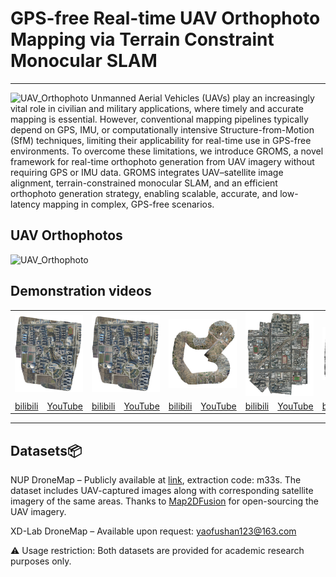 # GPS-free Real-time UAV Orthophoto Mapping via Terrain Constraint Monocular SLAM
***
![UAV_Orthophoto](https://github.com/YFS90/Real-time-orthophoto/blob/main/Img/GIF.gif)
Unmanned Aerial Vehicles (UAVs) play an increasingly vital role in civilian and military applications, where timely and accurate mapping is essential. However, conventional mapping pipelines typically depend on GPS, IMU, or computationally intensive Structure-from-Motion (SfM) techniques, limiting their applicability for real-time use in GPS-free environments.
To overcome these limitations, we introduce GROMS, a novel framework for real-time orthophoto generation from UAV imagery without requiring GPS or IMU data. GROMS integrates UAV–satellite image alignment, terrain-constrained monocular SLAM, and an efficient orthophoto generation strategy, enabling scalable, accurate, and low-latency mapping in complex, GPS-free scenarios.

## UAV Orthophotos 

![UAV_Orthophoto](https://github.com/YFS90/Real-time-orthophoto/blob/main/Img/uav_real-time_orthophoto.png)

## Demonstration videos

<table>
      <tr>
		<td colspan="2"><img src="https://github.com/YFS90/Real-time-orthophoto/blob/main/Img/Set_f.png" ></td>
	    <td colspan="2"><img src="https://github.com/YFS90/Real-time-orthophoto/blob/main/Img/Set_f.png" ></td>
	    <td colspan="2"><img src="https://github.com/YFS90/Real-time-orthophoto/blob/main/Img/Set_k.png" ></td>
	    <td colspan="2"><img src="https://github.com/YFS90/Real-time-orthophoto/blob/main/Img/Set_o.png" ></td> 
        <td colspan="2"><img src="https://github.com/YFS90/Real-time-orthophoto/blob/main/Img/Set_p.png" ></td>
	    <td colspan="2"><img src="https://github.com/YFS90/Real-time-orthophoto/blob/main/Img/Set_s.png" ></td> 
      </tr >
      <tr >
		<td><a href="https://www.bilibili.com/video/BV1kxeDeoE8S/">bilibili</a></td>
	    <td><a href="https://www.youtube.com/watch?v=fPJIgGNBVmI">YouTube</a></td>
	    <td><a href="https://www.bilibili.com/video/BV1kxeDeoE8S/">bilibili</a></td>
	    <td><a href="https://www.youtube.com/watch?v=fPJIgGNBVmI">YouTube</a></td>
        <td><a href="https://www.bilibili.com/video/BV1yHeDe8Ei5/">bilibili</a></td>
	    <td><a href="https://www.youtube.com/watch?v=5PFNv3vl4oA">YouTube</a></td>
        <td><a href="https://www.bilibili.com/video/BV1yHeDe8ESg/">bilibili</a></td>
	    <td><a href="https://www.youtube.com/watch?v=xGRafWdadu8">YouTube</a></td>
        <td><a href="https://www.bilibili.com/video/BV1E4421S7zN/">bilibili</a></td>
	    <td><a href="https://www.youtube.com/watch?v=WIEuoXP8b20">YouTube</a></td>
        <td><a href="https://www.bilibili.com/video/BV1j4421S7aA/">bilibili</a></td>
	    <td><a href="https://www.youtube.com/watch?v=y4Upp6I6Mxk">YouTube</a></td>
	</tr>     
</table>

***

## Datasets📦

NUP DroneMap – Publicly available at [link](https://pan.baidu.com/s/1Lx0UYDlX08CFI6uA1b19EQ), extraction code: m33s. The dataset includes UAV-captured images along with corresponding satellite imagery of the same areas. Thanks to [Map2DFusion](https://github.com/zdzhaoyong/Map2DFusion) for open-sourcing the UAV imagery.

XD-Lab DroneMap – Available upon request: yaofushan123@163.com

⚠️ Usage restriction: Both datasets are provided for academic research purposes only.

